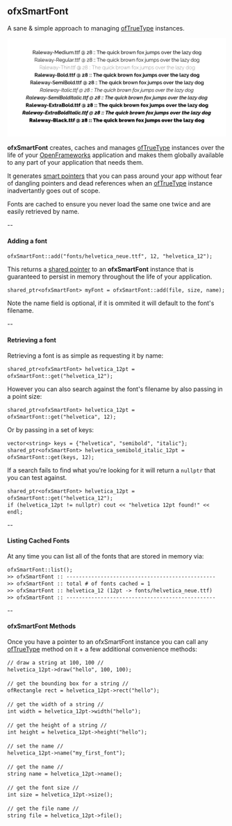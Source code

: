 ## ofxSmartFont

A sane & simple approach to managing [ofTrueType](http://openframeworks.cc/documentation/graphics/ofTrueTypeFont.html) instances.

![image](./readme-img/ofxSmartFont.png)

**ofxSmartFont** creates, caches and manages [ofTrueType](http://openframeworks.cc/documentation/graphics/ofTrueTypeFont.html) instances over the life of your [OpenFrameworks](http://openframeworks.cc/) application and makes them globally available to any part of your application that needs them.

It generates [smart pointers](http://stackoverflow.com/questions/106508/what-is-a-smart-pointer-and-when-should-i-use-one) that you can pass around your app without fear of dangling pointers and dead references when an [ofTrueType](http://openframeworks.cc/documentation/graphics/ofTrueTypeFont.html) instance inadvertantly goes out of scope.

Fonts are cached to ensure you never load the same one twice and are easily retrieved by name.

--

#### Adding a font

	ofxSmartFont::add("fonts/helvetica_neue.ttf", 12, "helvetica_12");

This returns a [shared pointer](http://stackoverflow.com/questions/106508/what-is-a-smart-pointer-and-when-should-i-use-one) to an **ofxSmartFont** instance that is guaranteed to persist in memory throughout the life of your application.

	shared_ptr<ofxSmartFont> myFont = ofxSmartFont::add(file, size, name);

Note the name field is optional, if it is ommited it will default to the font's filename.
 
-- 

#### Retrieving a font

Retrieving a font is as simple as requesting it by name:

	shared_ptr<ofxSmartFont> helvetica_12pt = ofxSmartFont::get("helvetica_12");

However you can also search against the font's filename by also passing in a point size:

	shared_ptr<ofxSmartFont> helvetica_12pt = ofxSmartFont::get("helvetica", 12);
	
Or by passing in a set of keys:

	vector<string> keys = {"helvetica", "semibold", "italic"};
	shared_ptr<ofxSmartFont> helvetica_semibold_italic_12pt = ofxSmartFont::get(keys, 12);

If a search fails to find what you're looking for it will return a ``nullptr`` that you can test against.

	shared_ptr<ofxSmartFont> helvetica_12pt = ofxSmartFont::get("helvetica_12");
	if (helvetica_12pt != nullptr) cout << "helvetica 12pt found!" << endl;

--

#### Listing Cached Fonts

At any time you can list all of the fonts that are stored in memory via:

	ofxSmartFont::list();
	>> ofxSmartFont :: ------------------------------------------------
	>> ofxSmartFont :: total # of fonts cached = 1
	>> ofxSmartFont :: helvetica_12 (12pt -> fonts/helvetica_neue.ttf)
	>> ofxSmartFont :: ------------------------------------------------


--

#### ofxSmartFont Methods


Once you have a pointer to an ofxSmartFont instance you can call any [ofTrueType](http://openframeworks.cc/documentation/graphics/ofTrueTypeFont.html) method on it + a few additional convenience methods:

	// draw a string at 100, 100 // 
	helvetica_12pt->draw("hello", 100, 100);
	
	// get the bounding box for a string // 
	ofRectangle rect = helvetica_12pt->rect("hello");
	
	// get the width of a string // 
	int width = helvetica_12pt->width("hello");
	
	// get the height of a string // 
	int height = helvetica_12pt->height("hello");
	
	// set the name //
	helvetica_12pt->name("my_first_font");
	
	// get the name //
	string name = helvetica_12pt->name();
	
	// get the font size //
	int size = helvetica_12pt->size();
	
	// get the file name //
	string file = helvetica_12pt->file();

